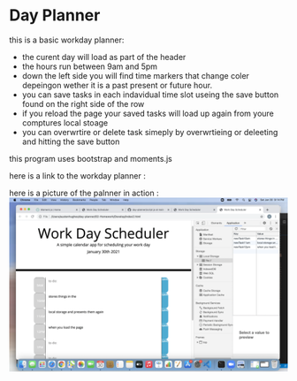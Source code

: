 # Day Planner 

this is a basic workday planner:

- the curent day will load as part of the header
- the hours run between 9am and 5pm
- down the left side you will find time markers that change coler depeingon wether it is a past present or future hour. 
- you can save tasks in each indavidual time slot useing the save button found on the right side of the row
- if you reload the page your saved tasks will load up again from youre comptures local stoage 
- you can overwrtire or delete task simeply by overwrtieing or deleeting and hitting the save button

this program uses bootstrap and moments.js 

here is a link to the workday planner :

here is a picture of the palnner in action : ![](02-Homework/Develop/assets/dayplanner.png)